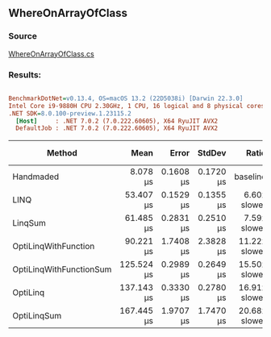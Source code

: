 ﻿## WhereOnArrayOfClass

### Source
[WhereOnArrayOfClass.cs](../../src/StructLinq.Benchmark/WhereOnArrayOfClass.cs)

### Results:
``` ini

BenchmarkDotNet=v0.13.4, OS=macOS 13.2 (22D5038i) [Darwin 22.3.0]
Intel Core i9-9880H CPU 2.30GHz, 1 CPU, 16 logical and 8 physical cores
.NET SDK=8.0.100-preview.1.23115.2
  [Host]     : .NET 7.0.2 (7.0.222.60605), X64 RyuJIT AVX2
  DefaultJob : .NET 7.0.2 (7.0.222.60605), X64 RyuJIT AVX2


```
|                  Method |       Mean |     Error |    StdDev |         Ratio | RatioSD | Allocated | Alloc Ratio |
|------------------------ |-----------:|----------:|----------:|--------------:|--------:|----------:|------------:|
|               Handmaded |   8.078 μs | 0.1608 μs | 0.1720 μs |      baseline |         |         - |          NA |
|                    LINQ |  53.407 μs | 0.1529 μs | 0.1355 μs |  6.60x slower |   0.15x |      48 B |          NA |
|                 LinqSum |  61.485 μs | 0.2831 μs | 0.2510 μs |  7.59x slower |   0.18x |      48 B |          NA |
|    OptiLinqWithFunction |  90.221 μs | 1.7408 μs | 2.3828 μs | 11.22x slower |   0.34x |         - |          NA |
| OptiLinqWithFunctionSum | 125.524 μs | 0.2989 μs | 0.2649 μs | 15.50x slower |   0.36x |      32 B |          NA |
|                OptiLinq | 137.143 μs | 0.3330 μs | 0.2780 μs | 16.91x slower |   0.39x |         - |          NA |
|             OptiLinqSum | 167.445 μs | 1.9707 μs | 1.7470 μs | 20.68x slower |   0.40x |      32 B |          NA |

